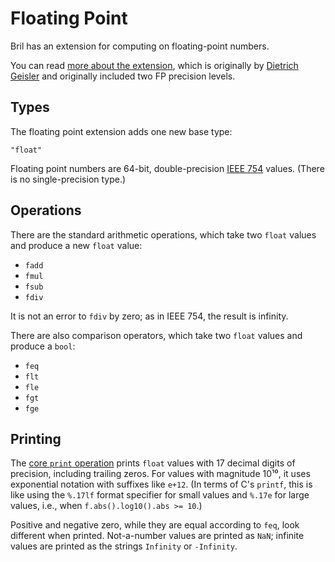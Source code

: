 Floating Point
==============

Bril has an extension for computing on floating-point numbers.

You can read [more about the extension][fpblog], which is originally by [Dietrich Geisler][dietrich] and originally included two FP precision levels.

[dietrich]: https://www.cs.cornell.edu/~dgeisler/
[fpblog]: https://www.cs.cornell.edu/courses/cs6120/2019fa/blog/floats-static-arrays/

Types
-----

The floating point extension adds one new base type:

    "float"

Floating point numbers are 64-bit, double-precision [IEEE 754][] values.
(There is no single-precision type.)

[IEEE 754]: https://en.wikipedia.org/wiki/IEEE_754

Operations
----------

There are the standard arithmetic operations, which take two `float` values and produce a new `float` value:

- `fadd`
- `fmul`
- `fsub`
- `fdiv`

It is not an error to `fdiv` by zero; as in IEEE 754, the result is infinity.

There are also comparison operators, which take two `float` values and produce a `bool`:

- `feq`
- `flt`
- `fle`
- `fgt`
- `fge`

Printing
--------

The [core `print` operation](./core.md#miscellaneous) prints `float` values with 17 decimal digits of precision, including trailing zeros.
For values with magnitude 10¹⁰, it uses exponential notation with suffixes like `e+12`.
(In terms of C's `printf`, this is like using the `%.17lf` format specifier for small values and `%.17e` for large values, i.e., when `f.abs().log10().abs >= 10`.)

Positive and negative zero, while they are equal according to `feq`, look different when printed.
Not-a-number values are printed as `NaN`; infinite values are printed as the strings `Infinity` or `-Infinity`.
